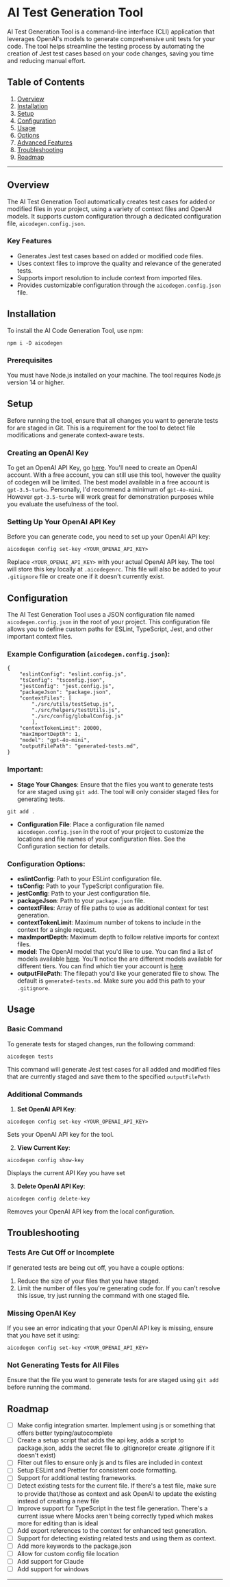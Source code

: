 # AI Test Generation Tool

AI Test Generation Tool is a command-line interface (CLI) application that leverages OpenAI's models to generate comprehensive unit tests for your code. The tool helps streamline the testing process by automating the creation of Jest test cases based on your code changes, saving you time and reducing manual effort.

## Table of Contents

1. [Overview](#overview)
2. [Installation](#installation)
3. [Setup](#setup)
4. [Configuration](#configuration)
5. [Usage](#usage)
6. [Options](#options)
7. [Advanced Features](#advanced-features)
8. [Troubleshooting](#troubleshooting)
9. [Roadmap](#roadmap)

---

## Overview

The AI Test Generation Tool automatically creates test cases for added or modified files in your project, using a variety of context files and OpenAI models. It supports custom configuration through a dedicated configuration file, `aicodegen.config.json`.

### Key Features
- Generates Jest test cases based on added or modified code files.
- Uses context files to improve the quality and relevance of the generated tests.
- Supports import resolution to include context from imported files.
- Provides customizable configuration through the `aicodegen.config.json` file.

## Installation

To install the AI Code Generation Tool, use npm:
```
npm i -D aicodegen
```

### Prerequisites

You must have Node.js installed on your machine. The tool requires Node.js version 14 or higher.

## Setup

Before running the tool, ensure that all changes you want to generate tests for are staged in Git. This is a requirement for the tool to detect file modifications and generate context-aware tests.

### Creating an OpenAI Key

To get an OpenAI API Key, go [here](https://platform.openai.com/api-keys). You'll need to create an OpenAI account. With a free account, you can still use this tool, however the quality of codegen will be limited. The best model available in a free account is `gpt-3.5-turbo`. Personally, I'd recommend a minimum of `gpt-4o-mini`. However `gpt-3.5-turbo` will work great for demonstration purposes while you evaluate the usefulness of the tool.

### Setting Up Your OpenAI API Key

Before you can generate code, you need to set up your OpenAI API key:

```
aicodegen config set-key <YOUR_OPENAI_API_KEY>
```

Replace `<YOUR_OPENAI_API_KEY>` with your actual OpenAI API key. The tool will store this key locally at `.aicodegenrc`. This file will also be added to your `.gitignore` file or create one if it doesn't currently exist.

## Configuration

The AI Test Generation Tool uses a JSON configuration file named `aicodegen.config.json` in the root of your project. This configuration file allows you to define custom paths for ESLint, TypeScript, Jest, and other important context files.

### Example Configuration (`aicodegen.config.json`):

```
{ 
    "eslintConfig": "eslint.config.js", 
    "tsConfig": "tsconfig.json", 
    "jestConfig": "jest.config.js", 
    "packageJson": "package.json", 
    "contextFiles": [ 
        "./src/utils/testSetup.js", 
        "./src/helpers/testUtils.js", 
        "./src/config/globalConfig.js" 
        ], 
    "contextTokenLimit": 20000, 
    "maxImportDepth": 1,
    "model": "gpt-4o-mini",
    "outputFilePath": "generated-tests.md",
}
```

### Important:
- **Stage Your Changes**: Ensure that the files you want to generate tests for are staged using `git add`. The tool will only consider staged files for generating tests.

```
git add .
```

- **Configuration File**: Place a configuration file named `aicodegen.config.json` in the root of your project to customize the locations and file names of your configuration files. See the Configuration section for details.

### Configuration Options:

- **eslintConfig**: Path to your ESLint configuration file.
- **tsConfig**: Path to your TypeScript configuration file.
- **jestConfig**: Path to your Jest configuration file.
- **packageJson**: Path to your `package.json` file.
- **contextFiles**: Array of file paths to use as additional context for test generation.
- **contextTokenLimit**: Maximum number of tokens to include in the context for a single request.
- **maxImportDepth**: Maximum depth to follow relative imports for context files.
- **model**: The OpenAI model that you'd like to use. You can find a list of models available [here](https://platform.openai.com/docs/guides/rate-limits). You'll notice the are different models available for different tiers. You can find which tier your account is [here](https://platform.openai.com/settings/organization/limits)
- **outputFilePath**: The filepath you'd like your generated file to show. The default is `generated-tests.md`. Make sure you add this path to your `.gitignore`.

## Usage

### Basic Command

To generate tests for staged changes, run the following command:

```
aicodegen tests
```

This command will generate Jest test cases for all added and modified files that are currently staged and save them to the specified `outputFilePath`

### Additional Commands

1. **Set OpenAI API Key**:

```
aicodegen config set-key <YOUR_OPENAI_API_KEY>
```


Sets your OpenAI API key for the tool.

2. **View Current Key**:

```
aicodegen config show-key
```

Displays the current API Key you have set

3. **Delete OpenAI API Key**:

```
aicodegen config delete-key
```

Removes your OpenAI API key from the local configuration.

## Troubleshooting

### Tests Are Cut Off or Incomplete
If generated tests are being cut off, you have a couple options: 
1. Reduce the size of your files that you have staged.
2. Limit the number of files you're generating code for. If you can't resolve this issue, try just running the command with one staged file.

### Missing OpenAI Key
If you see an error indicating that your OpenAI API key is missing, ensure that you have set it using:

```
aicodegen config set-key <YOUR_OPENAI_API_KEY>
```

### Not Generating Tests for All Files
Ensure that the file you want to generate tests for are staged using `git add` before running the command.

## Roadmap

- [ ] Make config integration smarter. Implement using js or something that offers better typing/autocomplete
- [ ] Create a setup script that adds the api key, adds a script to package.json, adds the secret file to .gitignore(or create .gitignore if it doesn't exist)
- [ ] Filter out files to ensure only js and ts files are included in context
- [ ] Setup ESLint and Prettier for consistent code formatting.
- [ ] Support for additional testing frameworks.
- [ ] Detect existing tests for the current file. If there's a test file, make sure to provide that/those as context and ask OpenAI to update the existing instead of creating a new file
- [ ] Improve support for TypeScript in the test file generation. There's a current issue where Mocks aren't being correctly typed which makes more for editing than is ideal
- [ ] Add export references to the context for enhanced test generation.
- [ ] Support for detecting existing related tests and using them as context.
- [ ] Add more keywords to the package.json
- [ ] Allow for custom config file location
- [ ] Add support for Claude
- [ ] Add support for windows
---